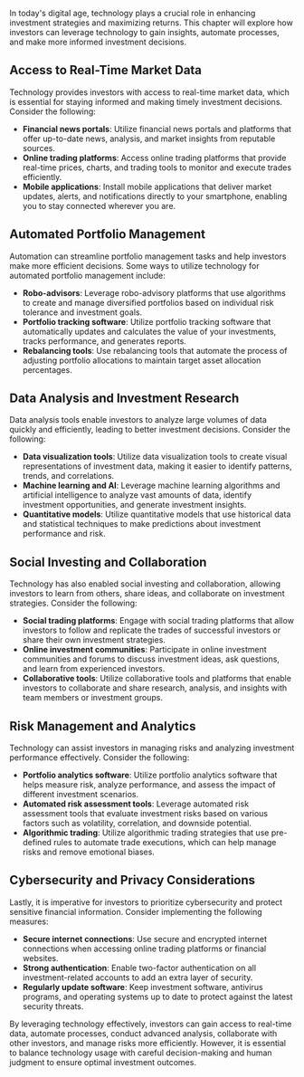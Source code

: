 
In today's digital age, technology plays a crucial role in enhancing investment strategies and maximizing returns. This chapter will explore how investors can leverage technology to gain insights, automate processes, and make more informed investment decisions.

Access to Real-Time Market Data
-------------------------------

Technology provides investors with access to real-time market data, which is essential for staying informed and making timely investment decisions. Consider the following:

* **Financial news portals**: Utilize financial news portals and platforms that offer up-to-date news, analysis, and market insights from reputable sources.
* **Online trading platforms**: Access online trading platforms that provide real-time prices, charts, and trading tools to monitor and execute trades efficiently.
* **Mobile applications**: Install mobile applications that deliver market updates, alerts, and notifications directly to your smartphone, enabling you to stay connected wherever you are.

Automated Portfolio Management
------------------------------

Automation can streamline portfolio management tasks and help investors make more efficient decisions. Some ways to utilize technology for automated portfolio management include:

* **Robo-advisors**: Leverage robo-advisory platforms that use algorithms to create and manage diversified portfolios based on individual risk tolerance and investment goals.
* **Portfolio tracking software**: Utilize portfolio tracking software that automatically updates and calculates the value of your investments, tracks performance, and generates reports.
* **Rebalancing tools**: Use rebalancing tools that automate the process of adjusting portfolio allocations to maintain target asset allocation percentages.

Data Analysis and Investment Research
-------------------------------------

Data analysis tools enable investors to analyze large volumes of data quickly and efficiently, leading to better investment decisions. Consider the following:

* **Data visualization tools**: Utilize data visualization tools to create visual representations of investment data, making it easier to identify patterns, trends, and correlations.
* **Machine learning and AI**: Leverage machine learning algorithms and artificial intelligence to analyze vast amounts of data, identify investment opportunities, and generate investment insights.
* **Quantitative models**: Utilize quantitative models that use historical data and statistical techniques to make predictions about investment performance and risk.

Social Investing and Collaboration
----------------------------------

Technology has also enabled social investing and collaboration, allowing investors to learn from others, share ideas, and collaborate on investment strategies. Consider the following:

* **Social trading platforms**: Engage with social trading platforms that allow investors to follow and replicate the trades of successful investors or share their own investment strategies.
* **Online investment communities**: Participate in online investment communities and forums to discuss investment ideas, ask questions, and learn from experienced investors.
* **Collaborative tools**: Utilize collaborative tools and platforms that enable investors to collaborate and share research, analysis, and insights with team members or investment groups.

Risk Management and Analytics
-----------------------------

Technology can assist investors in managing risks and analyzing investment performance effectively. Consider the following:

* **Portfolio analytics software**: Utilize portfolio analytics software that helps measure risk, analyze performance, and assess the impact of different investment scenarios.
* **Automated risk assessment tools**: Leverage automated risk assessment tools that evaluate investment risks based on various factors such as volatility, correlation, and downside potential.
* **Algorithmic trading**: Utilize algorithmic trading strategies that use pre-defined rules to automate trade executions, which can help manage risks and remove emotional biases.

Cybersecurity and Privacy Considerations
----------------------------------------

Lastly, it is imperative for investors to prioritize cybersecurity and protect sensitive financial information. Consider implementing the following measures:

* **Secure internet connections**: Use secure and encrypted internet connections when accessing online trading platforms or financial websites.
* **Strong authentication**: Enable two-factor authentication on all investment-related accounts to add an extra layer of security.
* **Regularly update software**: Keep investment software, antivirus programs, and operating systems up to date to protect against the latest security threats.

By leveraging technology effectively, investors can gain access to real-time data, automate processes, conduct advanced analysis, collaborate with other investors, and manage risks more efficiently. However, it is essential to balance technology usage with careful decision-making and human judgment to ensure optimal investment outcomes.

